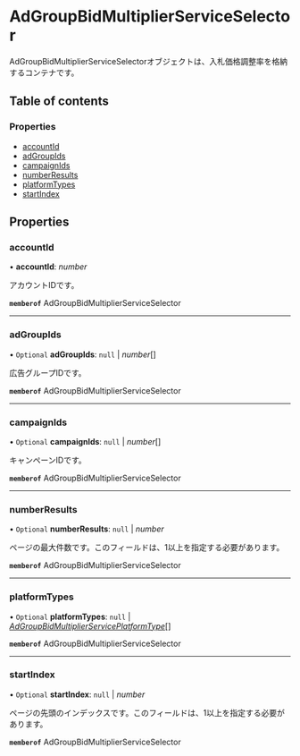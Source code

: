 # AdGroupBidMultiplierServiceSelector


<div lang=\"ja\">AdGroupBidMultiplierServiceSelectorオブジェクトは、入札価格調整率を格納するコンテナです。</div> 

## Table of contents

### Properties

- [accountId](adgroupbidmultiplierserviceselector.md#accountid)
- [adGroupIds](adgroupbidmultiplierserviceselector.md#adgroupids)
- [campaignIds](adgroupbidmultiplierserviceselector.md#campaignids)
- [numberResults](adgroupbidmultiplierserviceselector.md#numberresults)
- [platformTypes](adgroupbidmultiplierserviceselector.md#platformtypes)
- [startIndex](adgroupbidmultiplierserviceselector.md#startindex)

## Properties

### accountId

• **accountId**: *number*

<div lang=\"ja\">アカウントIDです。</div> 

**`memberof`** AdGroupBidMultiplierServiceSelector

___

### adGroupIds

• `Optional` **adGroupIds**: ``null`` \| *number*[]

<div lang=\"ja\">広告グループIDです。</div> 

**`memberof`** AdGroupBidMultiplierServiceSelector

___

### campaignIds

• `Optional` **campaignIds**: ``null`` \| *number*[]

<div lang=\"ja\">キャンペーンIDです。</div> 

**`memberof`** AdGroupBidMultiplierServiceSelector

___

### numberResults

• `Optional` **numberResults**: ``null`` \| *number*

<div lang=\"ja\">ページの最大件数です。このフィールドは、1以上を指定する必要があります。</div> 

**`memberof`** AdGroupBidMultiplierServiceSelector

___

### platformTypes

• `Optional` **platformTypes**: ``null`` \| [*AdGroupBidMultiplierServicePlatformType*](./enums/adgroupbidmultiplierserviceplatformtype.md)[]

**`memberof`** AdGroupBidMultiplierServiceSelector

___

### startIndex

• `Optional` **startIndex**: ``null`` \| *number*

<div lang=\"ja\">ページの先頭のインデックスです。このフィールドは、1以上を指定する必要があります。</div> 

**`memberof`** AdGroupBidMultiplierServiceSelector
